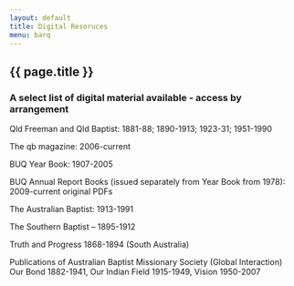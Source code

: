 ```yaml
---
layout: default
title: Digital Resoruces
menu: barq
---
```


## {{ page.title }}

###  A select list of digital material available - access by arrangement

Qld Freeman and Qld Baptist: 1881-88; 1890-1913; 1923-31; 1951-1990

The qb magazine: 2006-current  

BUQ Year Book: 1907-2005

BUQ Annual Report Books (issued separately from Year Book from 1978): 2009-current original PDFs

The Australian Baptist: 1913-1991

The Southern Baptist – 1895-1912

Truth and Progress 1868-1894  (South Australia)

Publications of Australian Baptist Missionary Society (Global Interaction)<br/>
Our Bond 1882-1941, Our Indian Field 1915-1949, Vision 1950-2007